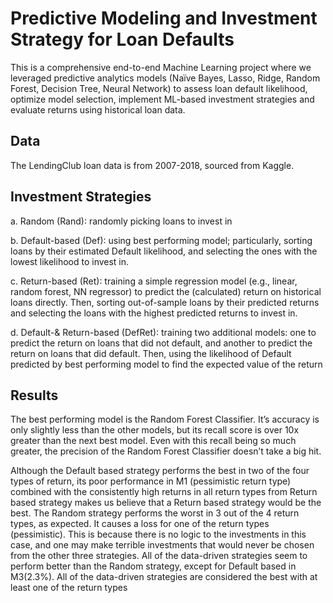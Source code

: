 # Predictive Modeling and Investment Strategy for Loan Defaults

This is a comprehensive end-to-end Machine Learning project where we leveraged predictive analytics models (Naïve Bayes, Lasso, Ridge, Random Forest, Decision Tree, Neural Network) to assess loan default likelihood, optimize model selection, implement ML-based investment strategies and evaluate returns using historical loan data.

## Data
The LendingClub loan data is from 2007-2018, sourced from Kaggle.

## Investment Strategies
a. Random (Rand): randomly picking loans to invest in

b. Default-based (Def): using best performing model; particularly, sorting loans by their estimated Default likelihood, and selecting the ones with the lowest likelihood to invest in.

c. Return-based (Ret): training a simple regression model (e.g., linear, random forest, NN regressor) to predict the (calculated) return on historical loans directly. Then, sorting out-of-sample loans by their predicted returns and selecting the loans with the highest predicted returns to invest in.

d. Default-& Return-based (DefRet): training two additional models: one to predict the return on loans that did not default, and another to predict the return on loans that did default. Then, using the likelihood of Default predicted by best performing model to find the expected value of the return

## Results
The best performing model is the Random Forest Classifier. It’s accuracy is only slightly less than the other models, but its recall score is over 10x greater than the next best model. Even with this recall being so much greater, the precision of the Random Forest Classifier doesn’t take a big hit.

Although the Default based strategy performs the best in two of the four types of return, its poor performance in M1 (pessimistic return type) combined with the consistently high returns in all return types from Return based strategy makes us believe that a Return based strategy would be the best. The Random strategy performs the worst in 3 out of the 4 return types, as expected. It causes a loss for one of the return types (pessimistic). This is because there is no logic to the investments in this case, and one may make terrible investments that would never be chosen from the other three strategies. All of the data-driven strategies seem to perform better than the Random strategy, except for Default based in M3(2.3%). All of the data-driven strategies are considered the best with at least one of the return types
